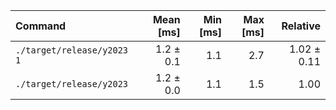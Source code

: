 | Command | Mean [ms] | Min [ms] | Max [ms] | Relative |
|:---|---:|---:|---:|---:|
| `./target/release/y2023 1` | 1.2 ± 0.1 | 1.1 | 2.7 | 1.02 ± 0.11 |
| `./target/release/y2023` | 1.2 ± 0.0 | 1.1 | 1.5 | 1.00 |
